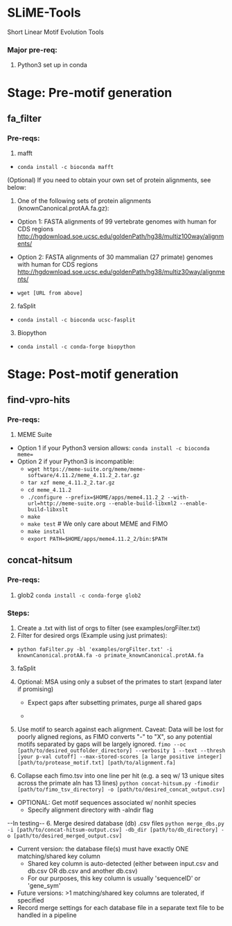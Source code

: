 # SLiME-Tools
Short Linear Motif Evolution Tools
### Major pre-req:
1. Python3 set up in conda

# Stage: Pre-motif generation

## fa_filter
### Pre-reqs:
1. mafft
* ```conda install -c bioconda mafft```

(Optional) If you need to obtain your own set of protein alignments, see below:
1. One of the following sets of protein alignments (knownCanonical.protAA.fa.gz):

* Option 1:
FASTA alignments of 99 vertebrate genomes with human for CDS regions
http://hgdownload.soe.ucsc.edu/goldenPath/hg38/multiz100way/alignments/

* Option 2:
FASTA alignments of 30 mammalian (27 primate) genomes with human for CDS regions
http://hgdownload.soe.ucsc.edu/goldenPath/hg38/multiz30way/alignments/

* ```wget [URL from above]```

2. faSplit

* ```conda install -c bioconda ucsc-fasplit```

3. Biopython

* ```conda install -c conda-forge biopython```

# Stage: Post-motif generation
## find-vpro-hits
### Pre-reqs:
1. MEME Suite
* Option 1 if your Python3 version allows: ```conda install -c bioconda meme=```
* Option 2 if your Python3 is incompatible:
    * ```wget https://meme-suite.org/meme/meme-software/4.11.2/meme_4.11.2_2.tar.gz```
    * ```tar xzf meme_4.11.2_2.tar.gz```
    * ```cd meme_4.11.2```
    * ```./configure --prefix=$HOME/apps/meme4.11.2_2 --with-url=http://meme-suite.org --enable-build-libxml2 --enable-build-libxslt```
    * ```make```
    * ```make test``` # We only care about MEME and FIMO
    * ```make install```
    * ```export PATH=$HOME/apps/meme4.11.2_2/bin:$PATH```

## concat-hitsum
### Pre-reqs:
1. glob2
```conda install -c conda-forge glob2```

### Steps:
1. Create a .txt with list of orgs to filter (see examples/orgFilter.txt)
2. Filter for desired orgs (Example using just primates):
* ```python faFilter.py -bl 'examples/orgFilter.txt' -i knownCanonical.protAA.fa -o primate_knownCanonical.protAA.fa```
3. faSplit 
3. Optional: MSA using only a subset of the primates to start (expand later if promising)
    * Expect gaps after subsetting primates, purge all shared gaps
    * ```linsi

4. Use motif to search against each alignment. Caveat: Data will be lost for poorly aligned regions, as FIMO converts "-" to "X", so any potential motifs separated by gaps will be largely ignored.
```fimo --oc [path/to/desired_outfolder_directory] --verbosity 1 --text --thresh [your p-val cutoff] --max-stored-scores [a large positive integer] [path/to/protease_motif.txt] [path/to/alignment.fa]```

5. Collapse each fimo.tsv into one line per hit (e.g. a seq w/ 13 unique sites across the primate aln has 13 lines)
```python concat-hitsum.py -fimodir [path/to/fimo_tsv_directory] -o [path/to/desired_concat_output.csv]```
* OPTIONAL: Get motif sequences associated w/ nonhit species
    * Specify alignment directory with -alndir flag

--In testing--
6. Merge desired database (db) .csv files
```python merge_dbs.py -i [path/to/concat-hitsum-output.csv] -db_dir [path/to/db_directory] -o [path/to/desired_merged_output.csv]```
* Current version: the database file(s) must have exactly ONE matching/shared key column
    * Shared key column is auto-detected (either between input.csv and db.csv OR db.csv and another db.csv)
    * For our purposes, this key column is usually 'sequenceID' or 'gene_sym'
* Future versions: >1 matching/shared key columns are tolerated, if specified
* Record merge settings for each database file in a separate text file to be handled in a pipeline